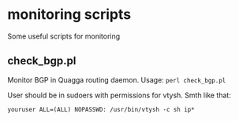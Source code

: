 # monitoring scripts

Some useful scripts for monitoring

## check_bgp.pl

Monitor BGP in Quagga routing daemon. Usage: `perl check_bgp.pl`

User should be in sudoers with permissions for vtysh. Smth like that:

`youruser ALL=(ALL) NOPASSWD: /usr/bin/vtysh -c sh ip*`
